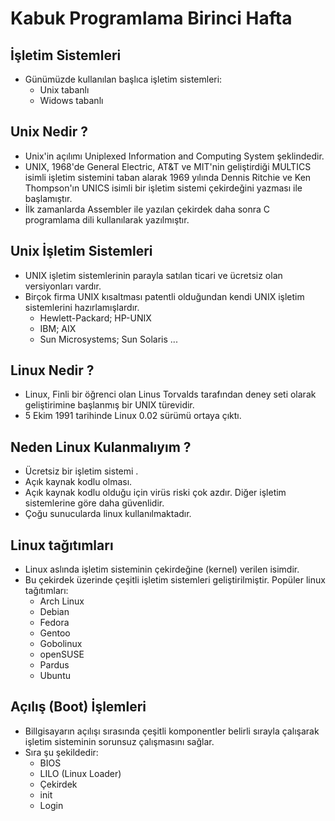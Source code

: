 # Kabuk Programlama Birinci Hafta
## İşletim Sistemleri 
 - Günümüzde kullanılan başlıca işletim sistemleri:
    - Unix tabanlı
    - Widows tabanlı
## Unix Nedir ?
* Unix'in açılımı Uniplexed Information and Computing System şeklindedir.
* UNIX, 1968'de General Electric, AT&T ve MIT'nin geliştirdiği MULTICS isimli işletim sistemini taban alarak 1969 yılında Dennis Ritchie ve Ken Thompson'ın UNICS isimli bir işletim sistemi çekirdeğini yazması ile başlamıştır.
* İlk zamanlarda Assembler ile yazılan çekirdek daha sonra C programlama dili kullanılarak yazılmıştır.
## Unix İşletim Sistemleri
* UNIX işletim sistemlerinin parayla satılan ticari ve ücretsiz olan versiyonları vardır.
* Birçok firma UNIX kısaltması patentli olduğundan kendi UNIX işletim sistemlerini hazırlamışlardır.
    - Hewlett-Packard; HP-UNIX 
    - IBM; AIX 
    - Sun Microsystems; Sun Solaris ...
## Linux Nedir ?
* Linux, Finli bir öğrenci olan Linus Torvalds tarafından deney seti olarak geliştirimine başlanmış bir UNIX türevidir. 
* 5 Ekim 1991 tarihinde Linux 0.02 sürümü ortaya çıktı.
 
 ## Neden Linux Kulanmalıyım ?
 * Ücretsiz bir işletim sistemi .
 * Açık kaynak kodlu olması.
 * Açık kaynak kodlu olduğu için virüs riski çok azdır. Diğer işletim sistemlerine göre daha güvenlidir.
 * Çoğu sunucularda linux kullanılmaktadır.

 ## Linux tağıtımları
 * Linux aslında işletim sisteminin çekirdeğine (kernel) verilen isimdir.
* Bu çekirdek üzerinde çeşitli işletim sistemleri geliştirilmiştir. Popüler linux tağıtımları:
    - Arch Linux
    - Debian
    - Fedora
    - Gentoo
    - Gobolinux
    - openSUSE
    - Pardus
    - Ubuntu

## Açılış (Boot) İşlemleri
* Billgisayarın açılışı sırasında çeşitli komponentler belirli sırayla çalışarak işletim sisteminin sorunsuz çalışmasını sağlar.
* Sıra şu şekildedir:
    - BIOS
    - LILO (Linux Loader)
    - Çekirdek
    - init
    - Login
